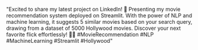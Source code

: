 "Excited to share my latest project on LinkedIn! 🎥 Presenting my movie recommendation system deployed on Streamlit. With the power of NLP and machine learning, it suggests 5 similar movies based on your search query, drawing from a dataset of 5000 Hollywood movies. Discover your next favorite flick effortlessly! 🍿💡 #MovieRecommendation #NLP #MachineLearning #Streamlit #Hollywood"
